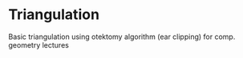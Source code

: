 # Triangulation
Basic triangulation using otektomy algorithm (ear clipping) for comp. geometry lectures
